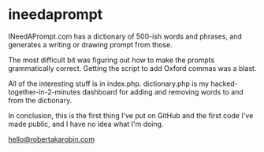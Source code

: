 ineedaprompt
============
INeedAPrompt.com has a dictionary of 500-ish words and phrases, and generates a writing or drawing prompt from those.

The most difficult bit was figuring out how to make the prompts grammatically correct. Getting the script to add Oxford commas was a blast.

All of the interesting stuff is in index.php. dictionary.php is my hacked-together-in-2-minutes dashboard for adding and removing words to and from the dictionary.

In conclusion, this is the first thing I've put on GitHub and the first code I've made public, and I have no idea what I'm doing.

hello@robertakarobin.com
